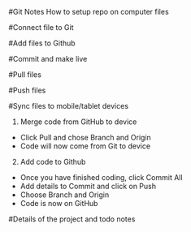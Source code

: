 #Git Notes
How to setup repo on computer files


#Connect file to Git



#Add files to Github


#Commit and make live


#Pull files


#Push files


#Sync files to mobile/tablet devices
1) Merge code from GitHub to device
- Click Pull and chose Branch and Origin
- Code will now come from Git to device


2) Add code to Github
- Once you have finished coding, click Commit All
- Add details to Commit and click on Push
- Choose Branch and Origin
- Code is now on GitHub








#Details of the project and todo notes
